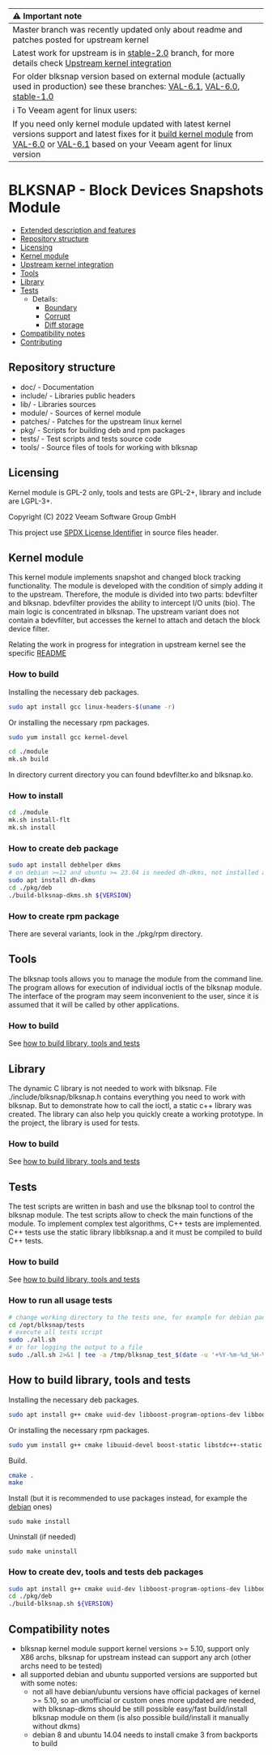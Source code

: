 | :warning: Important note |
|:---------------------------|
| Master branch was recently updated only about readme and patches posted for upstream kernel |
| Latest work for upstream is in [stable-2.0](https://github.com/veeam/blksnap/tree/stable-v2.0) branch, for more details check [Upstream kernel integration](https://github.com/veeam/blksnap/blob/master/doc/README-upstream-kernel.md#work-in-progress-and-news) |
| For older blksnap version based on external module (actually used in production) see these branches: [VAL-6.1](https://github.com/veeam/blksnap/tree/VAL-6.1), [VAL-6.0](https://github.com/veeam/blksnap/tree/VAL-6.0), [stable-1.0](https://github.com/veeam/blksnap/tree/stable-v1.0) |
| :information_source: To Veeam agent for linux users: |
| If you need only kernel module updated with latest kernel versions support and latest fixes for it [build kernel module](#how-to-build) from [VAL-6.0](https://github.com/veeam/blksnap/tree/VAL-6.0) or [VAL-6.1](https://github.com/veeam/blksnap/tree/VAL-6.1) based on your Veeam agent for linux version |

# BLKSNAP - Block Devices Snapshots Module

* [Extended description and features](doc/blksnap.md)
* [Repository structure](#repository-structure)
* [Licensing](#licensing)
* [Kernel module](#kernel-module)
* [Upstream kernel integration](https://github.com/veeam/blksnap/blob/master/doc/README-upstream-kernel.md)
* [Tools](#tools)
* [Library](#library)
* [Tests](#tests)
  - Details:
    * [Boundary](doc/tests/boundary.md)
    * [Corrupt](doc/tests/corrupt.md)
    * [Diff storage](doc/tests/diff_storage.md)
* [Compatibility notes](#compatibility-notes)
* [Contributing](CONTRIBUTING.md)

## Repository structure

* doc/ - Documentation
* include/ - Libraries public headers
* lib/ - Libraries sources
* module/ - Sources of kernel module
* patches/ - Patches for the upstream linux kernel
* pkg/ - Scripts for building deb and rpm packages
* tests/ - Test scripts and tests source code
* tools/ - Source files of tools for working with blksnap

## Licensing

Kernel module is GPL-2 only, tools and tests are GPL-2+, library and include are LGPL-3+.

Copyright (C) 2022 Veeam Software Group GmbH

This project use [SPDX License Identifier](https://spdx.dev/ids/) in source files header.


## Kernel module
This kernel module implements snapshot and changed block tracking functionality.
The module is developed with the condition of simply adding it to the upstream.
Therefore, the module is divided into two parts: bdevfilter and blksnap.
bdevfilter provides the ability to intercept I/O units (bio). The main logic
is concentrated in blksnap. The upstream variant does not contain a bdevfilter,
but accesses the kernel to attach and detach the block device filter.

Relating the work in progress for integration in upstream kernel see the specific [README](https://github.com/veeam/blksnap/blob/master/doc/README-upstream-kernel.md)

### How to build
Installing the necessary deb packages.
``` bash
sudo apt install gcc linux-headers-$(uname -r)
```
Or installing the necessary rpm packages.
``` bash
sudo yum install gcc kernel-devel
```
``` bash
cd ./module
mk.sh build
```
In directory current directory you can found bdevfilter.ko and blksnap.ko.

### How to install
``` bash
cd ./module
mk.sh install-flt
mk.sh install
```
### How to create deb package
``` bash
sudo apt install debhelper dkms
# on debian >=12 and ubuntu >= 23.04 is needed dh-dkms, not installed anymore as dkms dep.
sudo apt install dh-dkms
cd ./pkg/deb
./build-blksnap-dkms.sh ${VERSION}
```
### How to create rpm package
There are several variants, look in the ./pkg/rpm directory.

## Tools
The blksnap tools allows you to manage the module from the command line.
The program allows for execution of individual ioctls of the blksnap module.
The interface of the program may seem inconvenient to the user,
since it is assumed that it will be called by other applications.
### How to build
See [how to build library, tools and tests](#how-to-build-library-tools-and-tests)

## Library
The dynamic C library is not needed to work with blksnap. File
./include/blksnap/blksnap.h contains everything you need to work with blksnap.
But to demonstrate how to call the ioctl, a static c++ library was created.
The library can also help you quickly create a working prototype.
In the project, the library is used for tests.
### How to build
See [how to build library, tools and tests](#how-to-build-library-tools-and-tests)

## Tests
The test scripts are written in bash and use the blksnap tool to control
the blksnap module. The test scripts allow to check the main functions of
the module. To implement complex test algorithms, С++ tests are implemented.
C++ tests use the static library libblksnap.a and it must be compiled to
build С++ tests.
### How to build
See [how to build library, tools and tests](#how-to-build-library-tools-and-tests)

### How to run all usage tests
``` bash
# change working directory to the tests one, for example for debian package is /opt/blksnap/tests
cd /opt/blksnap/tests
# execute all tests script
sudo ./all.sh
# or for logging the output to a file
sudo ./all.sh 2>&1 | tee -a /tmp/blksnap_test_$(date -u '+%Y-%m-%d_%H-%M-%S').log
```

## How to build library, tools and tests
Installing the necessary deb packages.
``` bash
sudo apt install g++ cmake uuid-dev libboost-program-options-dev libboost-filesystem-dev libssl-dev
```
Or installing the necessary rpm packages.
``` bash
sudo yum install g++ cmake libuuid-devel boost-static libstdc++-static openssl-static
```
Build.
``` bash
cmake .
make
```
Install (but it is recommended to use packages instead, for example the [debian](#how-to-create-dev-tools-and-tests-deb-packages) ones)
```
sudo make install
```
Uninstall (if needed)
```
sudo make uninstall
```

### How to create dev, tools and tests deb packages
``` bash
sudo apt install g++ cmake uuid-dev libboost-program-options-dev libboost-filesystem-dev libssl-dev debhelper
cd ./pkg/deb
./build-blksnap.sh ${VERSION}
```

## Compatibility notes
- blksnap kernel module support kernel versions >= 5.10, support only X86 archs, blksnap for upstream instead can support any arch (other archs need to be tested)
- all supported debian and ubuntu supported versions are supported but with some notes:
  - not all have debian/ubuntu versions have official packages of kernel >= 5.10, so an unofficial or custom ones more updated are needed, with blksnap-dkms should be still possible easy/fast build/install blksnap module on them (is also possible build/install it manually without dkms)
  - debian 8 and ubuntu 14.04 needs to install cmake 3 from backports to build

